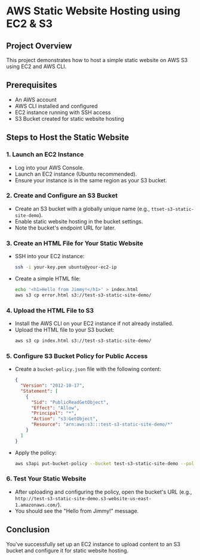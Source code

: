 # AWS Static Website Hosting using EC2 & S3

## Project Overview
This project demonstrates how to host a simple static website on AWS S3 using EC2 and AWS CLI.

## Prerequisites
- An AWS account
- AWS CLI installed and configured
- EC2 instance running with SSH access
- S3 Bucket created for static website hosting

## Steps to Host the Static Website

### 1. Launch an EC2 Instance
- Log into your AWS Console.
- Launch an EC2 instance (Ubuntu recommended).
- Ensure your instance is in the same region as your S3 bucket.

### 2. Create and Configure an S3 Bucket
- Create an S3 bucket with a globally unique name (e.g., `ttset-s3-static-site-demo`).
- Enable static website hosting in the bucket settings.
- Note the bucket's endpoint URL for later.

### 3. Create an HTML File for Your Static Website
- SSH into your EC2 instance:
  ```bash
  ssh -i your-key.pem ubuntu@your-ec2-ip
  ```
- Create a simple HTML file:
  ```bash
  echo '<h1>Hello from Jimmy!</h1>' > index.html
  aws s3 cp error.html s3://test-s3-static-site-demo/
  ```

### 4. Upload the HTML File to S3
- Install the AWS CLI on your EC2 instance if not already installed.
- Upload the HTML file to your S3 bucket:
  ```bash
  aws s3 cp index.html s3://test-s3-static-site-demo/
  ```

### 5. Configure S3 Bucket Policy for Public Access
- Create a `bucket-policy.json` file with the following content:
  ```json
  {
    "Version": "2012-10-17",
    "Statement": [
      {
        "Sid": "PublicReadGetObject",
        "Effect": "Allow",
        "Principal": "*",
        "Action": "s3:GetObject",
        "Resource": "arn:aws:s3:::test-s3-static-site-demo/*"
      }
    ]
  }
  ```
- Apply the policy:
  ```bash
  aws s3api put-bucket-policy --bucket test-s3-static-site-demo --policy file://bucket-policy.json
  ```

### 6. Test Your Static Website
- After uploading and configuring the policy, open the bucket's URL (e.g., `http://test-s3-static-site-demo.s3-website-us-east-1.amazonaws.com/`).
- You should see the "Hello from Jimmy!" message.

## Conclusion
You've successfully set up an EC2 instance to upload content to an S3 bucket and configure it for static website hosting.
